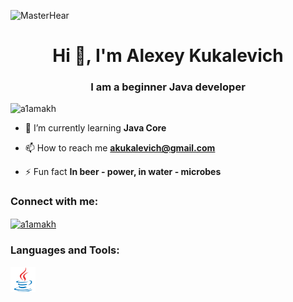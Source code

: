 ![MasterHear](https://art.pixilart.com/16c3630a9147a08.gif)
<h1 align="center">Hi 👋, I'm Alexey Kukalevich</h1>
<h3 align="center">I am a beginner Java developer</h3>

<p align="left"> <img src="https://komarev.com/ghpvc/?username=a1amakh&label=Profile%20views&color=0e75b6&style=flat" alt="a1amakh" /> </p>

- 🌱 I’m currently learning **Java Core**

- 📫 How to reach me **akukalevich@gmail.com**

- ⚡ Fun fact **In beer - power, in water - microbes**

<h3 align="left">Connect with me:</h3>
<p align="left">
<a href="https://instagram.com/a1amakh" target="blank"><img align="center" src="https://raw.githubusercontent.com/rahuldkjain/github-profile-readme-generator/master/src/images/icons/Social/instagram.svg" alt="a1amakh" height="30" width="40" /></a>
</p>

<h3 align="left">Languages and Tools:</h3>
<p align="left"> <a href="https://www.java.com" target="_blank" rel="noreferrer"> <img src="https://raw.githubusercontent.com/devicons/devicon/master/icons/java/java-original.svg" alt="java" width="40" height="40"/> </a> </p>

